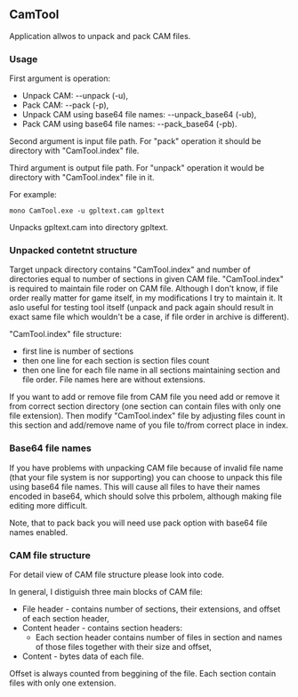 ## CamTool

Application allwos to unpack and pack CAM files.

### Usage

First argument is operation: 
* Unpack CAM:  --unpack (-u),
* Pack CAM: --pack (-p),
* Unpack CAM using base64 file names: --unpack_base64 (-ub),
* Pack CAM using base64 file names: --pack_base64 (-pb).

Second argument is input file path. For "pack" operation it should be directory with "CamTool.index" file.

Third argument is output file path. For "unpack" operation it would be directory with "CamTool.index" file in it.

For example:
```
mono CamTool.exe -u gpltext.cam gpltext
```
Unpacks gpltext.cam into directory gpltext.

### Unpacked contetnt structure

Target unpack directory contains "CamTool.index" and number of directories equal to number of sections in given CAM file.
"CamTool.index" is required to maintain file roder on CAM file. Although I don't know, if file order really matter for game itself, in my modifications I try to maintain it. It aslo useful for testing tool itself (unpack and pack again should result in exact same file which wouldn't be a case, if file order in archive is different).

"CamTool.index" file structure:
* first line is number of sections
* then one line for each section is section files count
* then one line for each file name in all sections maintaining section and file order. File names here are without extensions.

If you want to add or remove file from CAM file you need add or remove it from correct section directory (one section can contain files with only one file extension). Then modify "CamTool.index" file by adjusting files count in this section and add/remove name of you file to/from correct place in index. 

### Base64 file names

If you have problems with unpacking CAM file because of invalid file name (that your file system is nor supporting) you can choose to unpack this file using base64 file names. This will cause all files to have their names encoded in base64, which should solve this prbolem, although making file editing more difficult.

Note, that to pack back you will need use pack option with base64 file names enabled.

### CAM file structure

For detail view of CAM file structure please look into code.

In general, I distiguish three main blocks of CAM file:
* File header - contains number of sections, their extensions, and offset of each section header,
* Content header - contains section headers:
    * Each section header contains number of files in section and names of those files together with their size and offset,
* Content - bytes data of each file.

Offset is always counted from beggining of the file. Each section contain files with only one extension.

